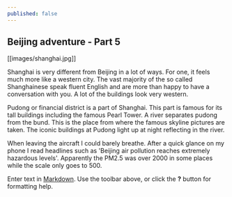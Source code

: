 ```yaml
---
published: false
---
```



## Beijing adventure - Part 5

[[images/shanghai.jpg]]

Shanghai is very different from Beijing in a lot of ways. For one, it feels much more like a western city. The vast majority of the so called Shanghainese speak fluent English and are more than happy to have a conversation with you. A lot of the buildings look very western. 

Pudong or financial district is a part of Shanghai. This part is famous for its tall buildings including the famous Pearl Tower. A river separates pudong from the bund. This is the place from where the famous skyline pictures are taken. The iconic buildings at Pudong light up at night reflecting in the river. 

When leaving the aircraft I could barely breathe. After a quick glance on my phone I read headlines such as 'Beijing air pollution reaches extremely hazardous levels'. Apparently the PM2.5 was over 2000 in some places while the scale only goes to 500. 

Enter text in [Markdown](http://daringfireball.net/projects/markdown/). Use the toolbar above, or click the **?** button for formatting help.
